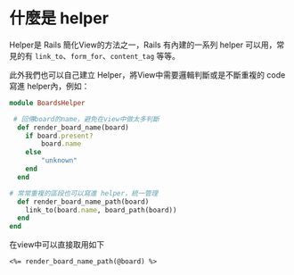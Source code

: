 # 什麼是 helper


Helper是 Rails 簡化View的方法之一，Rails 有內建的一系列 helper 可以用，常見的有 `link_to`、`form_for`、`content_tag` 等等。

此外我們也可以自己建立 Helper，將View中需要邏輯判斷或是不斷重複的 code 寫進 helper內，例如：

```ruby
module BoardsHelper

 # 回傳board的name，避免在view中做太多判斷
  def render_board_name(board)
  	if board.present?
    	board.name
    else
    	"unknown"
    end
  end

# 常常重複的區段也可以寫進 helper，統一管理
  def render_board_name_path(board)
    link_to(board.name, board_path(board))
  end
end

```

在view中可以直接取用如下

```erb
<%= render_board_name_path(@board) %>
```
